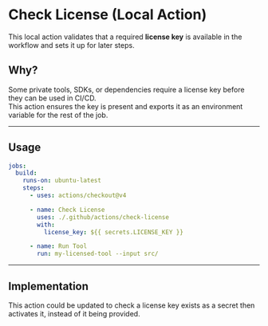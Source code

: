 # Check License (Local Action)

This local action validates that a required **license key** is available in the workflow and sets it up for later steps.

## Why?

Some private tools, SDKs, or dependencies require a license key before they can be used in CI/CD.  
This action ensures the key is present and exports it as an environment variable for the rest of the job.

---

## Usage

```yaml
jobs:
  build:
    runs-on: ubuntu-latest
    steps:
      - uses: actions/checkout@v4

      - name: Check License
        uses: ./.github/actions/check-license
        with:
          license_key: ${{ secrets.LICENSE_KEY }}

      - name: Run Tool
        run: my-licensed-tool --input src/
```

---

## Implementation

This action could be updated to check a license key exists as a secret then activates it, instead of it being provided.
